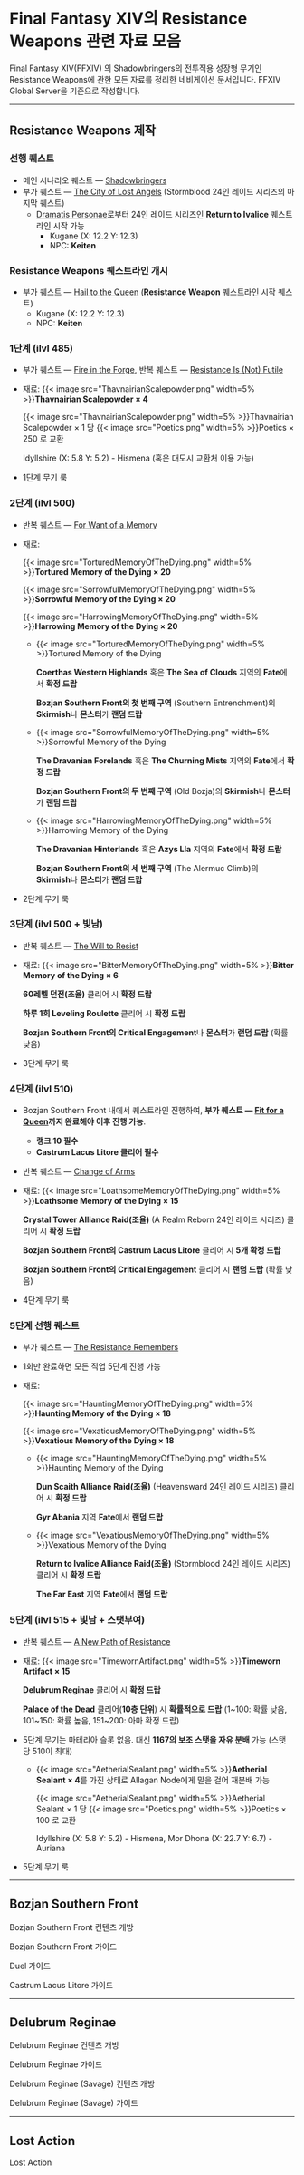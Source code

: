 # Final Fantasy XIV의 Resistance Weapons 관련 자료 모음


Final Fantasy XIV(FFXIV) 의 Shadowbringers의  전투직용 성장형 무기인 Resistance Weapons에 관한 모든 자료를 정리한 네비게이션 문서입니다. FFXIV Global Server을 기준으로 작성합니다.

<!--more-->

----



## Resistance Weapons 제작

### 선행 퀘스트

- 메인 시나리오 퀘스트 — [Shadowbringers](https://na.finalfantasyxiv.com/lodestone/playguide/db/quest/4ed1668d377/)
- 부가 퀘스트 — [The City of Lost Angels](https://na.finalfantasyxiv.com/lodestone/playguide/db/quest/4ed1668d377/) (Stormblood 24인 레이드 시리즈의 마지막 퀘스트)
  - [Dramatis Personae](https://na.finalfantasyxiv.com/lodestone/playguide/db/quest/14847bc8932/)로부터 24인 레이드 시리즈인 **Return to Ivalice** 퀘스트라인 시작 가능
    - Kugane (X: 12.2 Y: 12.3)
    - NPC: **Keiten**

### Resistance Weapons 퀘스트라인 개시

- 부가 퀘스트 — [Hail to the Queen](https://na.finalfantasyxiv.com/lodestone/playguide/db/quest/6404990a3da/) (**Resistance Weapon** 퀘스트라인 시작 퀘스트)
  - Kugane (X: 12.2 Y: 12.3)
  - NPC: **Keiten**

### 1단계 (ilvl 485)

- 부가 퀘스트 — [Fire in the Forge](https://na.finalfantasyxiv.com/lodestone/playguide/db/quest/b8f5286c6eb/), 반복 퀘스트 — [Resistance Is (Not) Futile](https://na.finalfantasyxiv.com/lodestone/playguide/db/quest/4bd506e3dcb/)

- 재료: {{< image src="ThavnairianScalepowder.png" width=5% >}}**Thavnairian Scalepowder × 4**

  {{< image src="ThavnairianScalepowder.png" width=5% >}}Thavnairian Scalepowder × 1 당 {{< image src="Poetics.png" width=5% >}}Poetics × 250 로 교환

  Idyllshire (X: 5.8 Y: 5.2) - Hismena (혹은 대도시 교환처 이용 가능)

- 1단계 무기 룩

### 2단계 (ilvl 500)

- 반복 퀘스트 — [For Want of a Memory](https://na.finalfantasyxiv.com/lodestone/playguide/db/quest/9673c789ba9/)

- 재료: 

  {{< image src="TorturedMemoryOfTheDying.png" width=5% >}}**Tortured Memory of the Dying × 20**

  {{< image src="SorrowfulMemoryOfTheDying.png" width=5% >}}**Sorrowful Memory of the Dying × 20**

  {{< image src="HarrowingMemoryOfTheDying.png" width=5% >}}**Harrowing Memory of the Dying × 20**

  - {{< image src="TorturedMemoryOfTheDying.png" width=5% >}}Tortured Memory of the Dying

    **Coerthas Western Highlands** 혹은 **The Sea of Clouds** 지역의 **Fate**에서 **확정 드랍**

    **Bozjan Southern Front의 첫 번째 구역** (Southern Entrenchment)의 **Skirmish**나 **몬스터**가 **랜덤 드랍**

  - {{< image src="SorrowfulMemoryOfTheDying.png" width=5% >}}Sorrowful Memory of the Dying

    **The Dravanian Forelands** 혹은 **The Churning Mists** 지역의 **Fate**에서 **확정 드랍**

    **Bozjan Southern Front의 두 번째 구역** (Old Bozja)의 **Skirmish**나 **몬스터**가 **랜덤 드랍**

  - {{< image src="HarrowingMemoryOfTheDying.png" width=5% >}}Harrowing Memory of the Dying

    **The Dravanian Hinterlands** 혹은 **Azys Lla** 지역의 **Fate**에서 **확정 드랍**

    **Bozjan Southern Front의 세 번째 구역** (The Alermuc Climb)의 **Skirmish**나 **몬스터**가 **랜덤 드랍**

- 2단계 무기 룩

### 3단계 (ilvl 500 + 빛남)

- 반복 퀘스트 — [The Will to Resist](https://na.finalfantasyxiv.com/lodestone/playguide/db/quest/f267d4d0aac/)

- 재료: {{< image src="BitterMemoryOfTheDying.png" width=5% >}}**Bitter Memory of the Dying × 6**

  **60레벨 던전(조율)** 클리어 시 **확정 드랍**

  **하루 1회 Leveling Roulette** 클리어 시 **확정 드랍**

  **Bozjan Southern Front의 Critical Engagement**나 **몬스터**가 **랜덤 드랍** (확률 낮음)

- 3단계 무기 룩

### 4단계 (ilvl 510)

- Bozjan Southern Front 내에서 퀘스트라인 진행하여, **부가 퀘스트 — [Fit for a Queen](https://na.finalfantasyxiv.com/lodestone/playguide/db/quest/248f168eb15/)까지 완료해야 이후 진행 가능**.

  - **랭크 10 필수**
  - **Castrum Lacus Litore 클리어 필수**

- 반복 퀘스트 — [Change of Arms](https://na.finalfantasyxiv.com/lodestone/playguide/db/quest/39fc3e4a86a/)

- 재료: {{< image src="LoathsomeMemoryOfTheDying.png" width=5% >}}**Loathsome Memory of the Dying × 15**

  **Crystal Tower Alliance Raid(조율)** (A Realm Reborn 24인 레이드 시리즈) 클리어 시 **확정 드랍**

  **Bozjan Southern Front의 Castrum Lacus Litore** 클리어 시 **5개 확정 드랍**

  **Bozjan Southern Front의 Critical Engagement** 클리어 시 **랜덤 드랍** (확률 낮음)

- 4단계 무기 룩

### 5단계 선행 퀘스트

- 부가 퀘스트 — [The Resistance Remembers](https://na.finalfantasyxiv.com/lodestone/playguide/db/quest/17861306223/)

- 1회만 완료하면 모든 직업 5단계 진행 가능

- 재료: 

  {{< image src="HauntingMemoryOfTheDying.png" width=5% >}}**Haunting Memory of the Dying × 18**

  {{< image src="VexatiousMemoryOfTheDying.png" width=5% >}}**Vexatious Memory of the Dying × 18**

  - {{< image src="HauntingMemoryOfTheDying.png" width=5% >}}Haunting Memory of the Dying

    **Dun Scaith Alliance Raid(조율)** (Heavensward 24인 레이드 시리즈) 클리어 시 **확정 드랍**

    **Gyr Abania** 지역 **Fate**에서 **랜덤 드랍**

  - {{< image src="VexatiousMemoryOfTheDying.png" width=5% >}}Vexatious Memory of the Dying

    **Return to Ivalice Alliance Raid(조율)** (Stormblood 24인 레이드 시리즈) 클리어 시 **확정 드랍**

    **The Far East** 지역 **Fate**에서 **랜덤 드랍**

### 5단계 (ilvl 515 + 빛남 + 스탯부여)

- 반복 퀘스트 — [A New Path of Resistance](https://na.finalfantasyxiv.com/lodestone/playguide/db/quest/f49e076d1e1/)

- 재료: {{< image src="TimewornArtifact.png" width=5% >}}**Timeworn Artifact × 15**

  **Delubrum Reginae** 클리어 시 **확정 드랍**

  **Palace of the Dead** 클리어(**10층 단위**) 시 **확률적으로 드랍** (1~100: 확률 낮음, 101~150: 확률 높음, 151~200: 아마 확정 드랍)

- 5단계 무기는 마테리아 슬롯 없음. 대신 **1167의 보조 스탯을 자유 분배** 가능 (스탯 당 510이 최대)

  - {{< image src="AetherialSealant.png" width=5% >}}**Aetherial Sealant × 4**를 가진 상태로 Allagan Node에게 말을 걸어 재분배 가능

    {{< image src="AetherialSealant.png" width=5% >}}Aetherial Sealant × 1 당 {{< image src="Poetics.png" width=5% >}}Poetics × 100 로 교환

    Idyllshire (X: 5.8 Y: 5.2) - Hismena, Mor Dhona (X: 22.7 Y: 6.7) - Auriana

- 5단계 무기 룩



---



## Bozjan Southern Front

Bozjan Southern Front 컨텐츠 개방

Bozjan Southern Front 가이드

Duel 가이드

Castrum Lacus Litore 가이드



---



## Delubrum Reginae

Delubrum Reginae 컨텐츠 개방

Delubrum Reginae 가이드

Delubrum Reginae (Savage) 컨텐츠 개방

Delubrum Reginae (Savage) 가이드



---



## Lost Action

Lost Action
